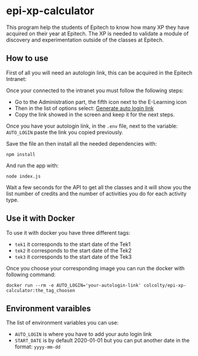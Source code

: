 # epi-xp-calculator

This program help the students of Epitech to know how many XP they have acquired on their year at Epitech.
The XP is needed to validate a module of discovery and experimentation outside of the classes at Epitech.

## How to use

First of all you will need an autologin link, this can be acquired in the Epitech Intranet:

Once your connected to the intranet you must follow the following steps:

- Go to the Administration part, the fifth icon next to the E-Learning icon
- Then in the list of options select: [Generate auto login link](https://intra.epitech.eu/admin/autolog)
- Copy the link showed in the screen and keep it for the next steps.

Once you have your autologin link, in the `.env` file, next to the variable: `AUTO_LOGIN` paste the link you copied previously.

Save the file an then install all the needed dependencies with:

`npm install`

And run the app with:

`node index.js`

Wait a few seconds for the API to get all the classes and it will show you the list number of credits and the number of activities you do for each activity type.

## Use it with Docker

To use it with docker you have three different tags:

- `tek1` it corresponds to the start date of the Tek1
- `tek2` it corresponds to the start date of the Tek2
- `tek3` it corresponds to the start date of the Tek3

Once you choose your corresponding image you can run the docker with following command:

`docker run --rm -e AUTO_LOGIN='your-autologin-link' colcolty/epi-xp-calculator:the_tag_choosen`

## Environment varaibles

The list of environment variables you can use:

- `AUTO_LOGIN` is where you have to add your auto login link
- `START_DATE` is by default 2020-01-01 but you can put another date in the format: `yyyy-mm-dd`
